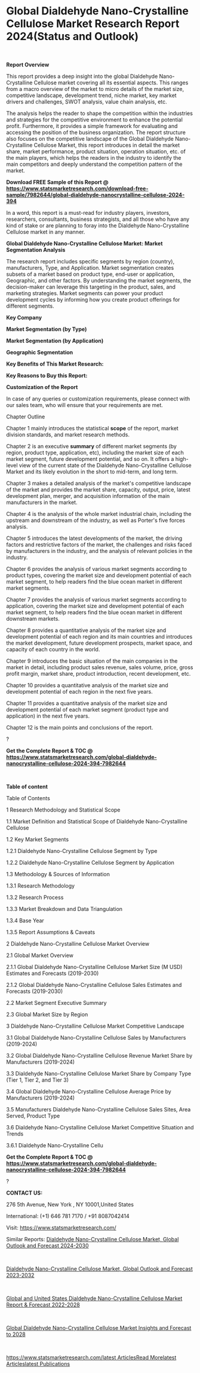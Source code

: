 <h1>Global Dialdehyde Nano-Crystalline Cellulose Market Research Report 2024(Status and Outlook)</h1><br/><p><strong>Report Overview</strong></p>
 
 
 
 <p>This report provides a deep insight into the global Dialdehyde Nano-Crystalline Cellulose market covering all its essential aspects. This ranges from a macro overview of the market to micro details of the market size, competitive landscape, development trend, niche market, key market drivers and challenges, SWOT analysis, value chain analysis, etc.</p>
 
 
 
 <p>The analysis helps the reader to shape the competition within the industries and strategies for the competitive environment to enhance the potential profit. Furthermore, it provides a simple framework for evaluating and accessing the position of the business organization. The report structure also focuses on the competitive landscape of the Global Dialdehyde Nano-Crystalline Cellulose Market, this report introduces in detail the market share, market performance, product situation, operation situation, etc. of the main players, which helps the readers in the industry to identify the main competitors and deeply understand the competition pattern of the market.</p>
 
 
 
 <p><strong>Download FREE Sample of this Report @ <a href="https://www.statsmarketresearch.com/download-free-sample/7982644/global-dialdehyde-nanocrystalline-cellulose-2024-394">https://www.statsmarketresearch.com/download-free-sample/7982644/global-dialdehyde-nanocrystalline-cellulose-2024-394</a></strong></p>
 
 
 
 <p>In a word, this report is a must-read for industry players, investors, researchers, consultants, business strategists, and all those who have any kind of stake or are planning to foray into the Dialdehyde Nano-Crystalline Cellulose market in any manner.</p>
 
 
 
 <p><strong>Global Dialdehyde Nano-Crystalline Cellulose Market: Market Segmentation Analysis</strong></p>
 
 
 
 <p>The research report includes specific segments by region (country), manufacturers, Type, and Application. Market segmentation creates subsets of a market based on product type, end-user or application, Geographic, and other factors. By understanding the market segments, the decision-maker can leverage this targeting in the product, sales, and marketing strategies. Market segments can power your product development cycles by informing how you create product offerings for different segments.</p>
 
 
 
 <p><strong>Key Company</strong></p>
 
 
 
 <p><strong>Market Segmentation (by Type)</strong></p>
 
 
 
 <p><strong>Market Segmentation (<strong>by Application</strong>)</strong></p>
 
 
 
 <p><strong>Geographic Segmentation</strong></p>
 
 
 
 <p><strong>Key Benefits of This Market Research:</strong></p>
 
 
 
 <p><strong>Key <strong>Reasons to Buy</strong> this Report:</strong></p>
 
 
 
 <p><strong>Customization of the Report</strong></p>
 
 
 
 <p>In case of any queries or customization requirements, please connect with our sales team, who will ensure that your requirements are met.</p>
 
 
 
 <p>Chapter Outline</p>
 
 
 
 <p>Chapter 1 mainly introduces the statistical <strong>scope</strong> of the report, market division standards, and market research methods.</p>
 
 
 
 <p>Chapter 2 is an executive <strong>summary</strong> of different market segments (by region, product type, application, etc), including the market size of each market segment, future development potential, and so on. It offers a high-level view of the current state of the Dialdehyde Nano-Crystalline Cellulose Market and its likely evolution in the short to mid-term, and long term.</p>
 
 
 
 <p>Chapter 3 makes a detailed analysis of the market&#39;s competitive landscape of the market and provides the market share, capacity, output, price, latest development plan, merger, and acquisition information of the main manufacturers in the market.</p>
 
 
 
 <p>Chapter 4 is the analysis of the whole market industrial chain, including the upstream and downstream of the industry, as well as Porter&#39;s five forces analysis.</p>
 
 
 
 <p>Chapter 5 introduces the latest developments of the market, the driving factors and restrictive factors of the market, the challenges and risks faced by manufacturers in the industry, and the analysis of relevant policies in the industry.</p>
 
 
 
 <p>Chapter 6 provides the analysis of various market segments according to product types, covering the market size and development potential of each market segment, to help readers find the blue ocean market in different market segments.</p>
 
 
 
 <p>Chapter 7 provides the analysis of various market segments according to application, covering the market size and development potential of each market segment, to help readers find the blue ocean market in different downstream markets.</p>
 
 
 
 <p>Chapter 8 provides a quantitative analysis of the market size and development potential of each region and its main countries and introduces the market development, future development prospects, market space, and capacity of each country in the world.</p>
 
 
 
 <p>Chapter 9 introduces the basic situation of the main companies in the market in detail, including product sales revenue, sales volume, price, gross profit margin, market share, product introduction, recent development, etc.</p>
 
 
 
 <p>Chapter 10 provides a quantitative analysis of the market size and development potential of each region in the next five years.</p>
 
 
 
 <p>Chapter 11 provides a quantitative analysis of the market size and development potential of each market segment (product type and application) in the next five years.</p>
 
 
 
 <p>Chapter 12 is the main points and conclusions of the report.</p>
 
 
 
 <p>? </p>
 
 
 
 <div><b>Get the Complete Report & TOC @ <a href="https://www.statsmarketresearch.com/global-dialdehyde-nanocrystalline-cellulose-2024-394-7982644">https://www.statsmarketresearch.com/global-dialdehyde-nanocrystalline-cellulose-2024-394-7982644</a></b></div>
 
 
 
 <p><br />
 
 <b>Table of content</b></p>
 
 
 
 <p>Table of Contents<br />
 
 1 Research Methodology and Statistical Scope<br />
 
 1.1 Market Definition and Statistical Scope of Dialdehyde Nano-Crystalline Cellulose<br />
 
 1.2 Key Market Segments<br />
 
 1.2.1 Dialdehyde Nano-Crystalline Cellulose Segment by Type<br />
 
 1.2.2 Dialdehyde Nano-Crystalline Cellulose Segment by Application<br />
 
 1.3 Methodology & Sources of Information<br />
 
 1.3.1 Research Methodology<br />
 
 1.3.2 Research Process<br />
 
 1.3.3 Market Breakdown and Data Triangulation<br />
 
 1.3.4 Base Year<br />
 
 1.3.5 Report Assumptions & Caveats<br />
 
 2 Dialdehyde Nano-Crystalline Cellulose Market Overview<br />
 
 2.1 Global Market Overview<br />
 
 2.1.1 Global Dialdehyde Nano-Crystalline Cellulose Market Size (M USD) Estimates and Forecasts (2019-2030)<br />
 
 2.1.2 Global Dialdehyde Nano-Crystalline Cellulose Sales Estimates and Forecasts (2019-2030)<br />
 
 2.2 Market Segment Executive Summary<br />
 
 2.3 Global Market Size by Region<br />
 
 3 Dialdehyde Nano-Crystalline Cellulose Market Competitive Landscape<br />
 
 3.1 Global Dialdehyde Nano-Crystalline Cellulose Sales by Manufacturers (2019-2024)<br />
 
 3.2 Global Dialdehyde Nano-Crystalline Cellulose Revenue Market Share by Manufacturers (2019-2024)<br />
 
 3.3 Dialdehyde Nano-Crystalline Cellulose Market Share by Company Type (Tier 1, Tier 2, and Tier 3)<br />
 
 3.4 Global Dialdehyde Nano-Crystalline Cellulose Average Price by Manufacturers (2019-2024)<br />
 
 3.5 Manufacturers Dialdehyde Nano-Crystalline Cellulose Sales Sites, Area Served, Product Type<br />
 
 3.6 Dialdehyde Nano-Crystalline Cellulose Market Competitive Situation and Trends<br />
 
 3.6.1 Dialdehyde Nano-Crystalline Cellu</p>
 
 
 
 <div><b>Get the Complete Report & TOC @ <a href="https://www.statsmarketresearch.com/global-dialdehyde-nanocrystalline-cellulose-2024-394-7982644">https://www.statsmarketresearch.com/global-dialdehyde-nanocrystalline-cellulose-2024-394-7982644</a></b></div>
 
 
 
 <p>? </p>
 
 
 
 <p><b>CONTACT US:</b><br />
 
 276 5th Avenue, New York , NY 10001,United States<br />
 
 International: (+1) 646 781 7170 / +91 8087042414<br />
 
 Visit: <a href="https://www.statsmarketresearch.com/">https://www.statsmarketresearch.com/</a><br />
 
 Similar Reports: <a href="https://www.statsmarketresearch.com/global-dialdehyde-nanocrystalline-cellulose-2024-394-7982644">Dialdehyde Nano-Crystalline Cellulose Market, Global Outlook and Forecast 2024-2030</a><br />
 
 <br />
 
 <a href="https://www.statsmarketresearch.com/global-dialdehyde-nanocrystalline-cellulose-2024-394-7982644">Dialdehyde Nano-Crystalline Cellulose Market, Global Outlook and Forecast 2023-2032</a><br />
 
 <br />
 
 <a href="https://www.statsmarketresearch.com/global-dialdehyde-nanocrystalline-cellulose-2024-394-7982644">Global and United States Dialdehyde Nano-Crystalline Cellulose Market Report & Forecast 2022-2028</a><br />
 
 <br />
 
 <a href="https://www.statsmarketresearch.com/global-dialdehyde-nanocrystalline-cellulose-2024-394-7982644">Global Dialdehyde Nano-Crystalline Cellulose Market Insights and Forecast to 2028</a><br />
 
 <br />
 
 <a href="https://gyeongbokgung.com">https://www.statsmarketresearch.com/</a><a href="https://hallyeomaritime.com">latest Articles</a><a href="https://jingwansa.com">Read More</a><a href="https://nguoiviet.jp/">latest Articles</a><a href="https://www.intelmarketresearch.com/">latest Publications</a></p>